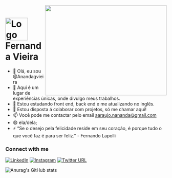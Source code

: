 <img align="right" height="280" width="380px" src="https://user-images.githubusercontent.com/74038190/213910845-af37a709-8995-40d6-be59-724526e3c3d7.gif">

<h1>
    <img align="center" alt="Logo Fernanda Vieira" width="70px" src="https://user-images.githubusercontent.com/74038190/212259408-67370f51-cc43-4637-9089-8bb27fd7c1e8.png"></a>
    <span>Fernanda Vieira</span>
</h1>

- 👋 Olá, eu sou @Anandagvieira
- 👀 Aqui é um lugar de experiências únicas, onde divulgo meus trabalhos.
- 🌱 Estou estudando front end, back end e me atualizando no inglês.
- 💞️ Estou disposta á colaborar com projetos, só me chamar aqui!
- 📫 Você pode me contactar pelo email aaraujo.nananda@gmail.com    
- 😄 ela/dela;
- ⚡ “Se o desejo pela felicidade reside em seu coração, é porque tudo o que você faz é para ser feliz.” - Fernando Lapolli

### Connect with me

[![LinkedIn](https://img.shields.io/badge/-LinkedIn-000?style=for-the-badge&logo=linkedin&logoColor=FF00F6&color:FFF)](https://www.linkedin.com/in/fernanda-03711963/)
[![Instagram](https://img.shields.io/badge/-Instagram-000?style=for-the-badge&logo=instagram&logoColor=FF00F6&color:FFF)](https://www.instagram.com/invites/contact/?i=1qea6va5zclzw&utm_content=5xy3ci)
[![Twitter URL](https://img.shields.io/badge/Twitter-Connect-000?style=for-the-badge&labelColor=black&logo=twitter)](https://x.com/Fe_nananda?t=L0Kn4vvn_3TnGCDVxQhGyg&s=08)

![Anurag's GitHub stats](https://github-readme-stats.vercel.app/api?username=Anandagvieira&theme=great-gatsby=true)
